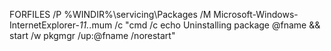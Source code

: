 FORFILES /P %WINDIR%\servicing\Packages /M Microsoft-Windows-InternetExplorer-*11.*.mum /c "cmd /c echo Uninstalling package @fname && start /w pkgmgr /up:@fname /norestart"
